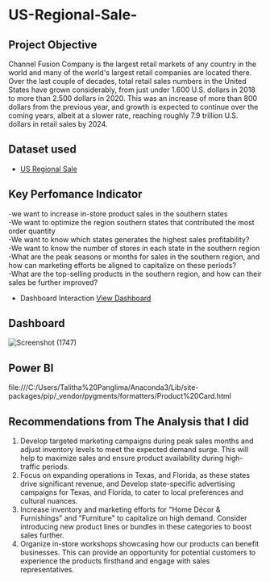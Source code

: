 # US-Regional-Sale-
## Project Objective
Channel Fusion Company is the largest retail markets of any country in the world and many of the world's largest retail companies are located there. Over the last couple of decades, total retail sales numbers in the United States have grown considerably, from just under 1.600 U.S. dollars in 2018 to more than 2.500 dollars in 2020. This was an increase of more than 800 dollars from the previous year, and growth is expected to continue over the coming years, albeit at a slower rate, reaching roughly 7.9 trillion U.S. dollars in retail sales by 2024.
## Dataset used
- <a href="https://github.com/talithapanglima/US-Regional-Sale-/blob/main/US_Regional_Sales_Data.xlsx">US Regional Sale</a>
## Key Perfomance Indicator
-we want to increase in-store product sales in the southern states		
-We want to optimize the region southern states that contributed the most order quantity		
-We want to know which states generates the highest sales profitability?		
-We want to know the number of stores in each state in the southern region	
-What are the peak seasons or months for sales in the southern region, and how can marketing efforts be aligned to capitalize on these periods?		
-What are the top-selling products in the southern region, and how can their sales be further improved?		

- Dashboard Interaction <a href="https://github.com/talithapanglima/US-Regional-Sale-/blob/main/Screenshot%20(1747).png">View Dashboard</a>

## Dashboard
![Screenshot (1747)](https://github.com/user-attachments/assets/1bebc3fc-6879-4ffc-beee-b9c338f3f3d3)

## Power BI
file:///C:/Users/Talitha%20Panglima/Anaconda3/Lib/site-packages/pip/_vendor/pygments/formatters/Product%20Card.html
## Recommendations from The Analysis that I did
1. Develop targeted marketing campaigns during peak sales months and adjust inventory levels to meet the expected demand surge. This will help to maximize sales and ensure product availability during high-traffic periods.
2. Focus on expanding operations in Texas, and Florida, as these states drive significant revenue, and Develop state-specific advertising campaigns for Texas, and Florida, to cater to local preferences and cultural nuances.
3. Increase inventory and marketing efforts for "Home Décor & Furnishings" and "Furniture" to capitalize on high demand. Consider introducing new product lines or bundles in these categories to boost sales further.
4. Organize in-store workshops showcasing how our products can benefit businesses. This can provide an opportunity for potential customers to experience the products firsthand and engage with sales representatives.
